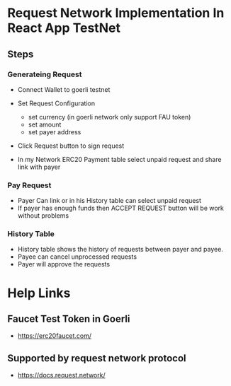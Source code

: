 # Request Network Implementation In React App TestNet

## Steps

### Generateing Request
- Connect Wallet to goerli testnet
- Set Request Configuration
    
    - set currency (in goerli network only support FAU token)
    - set amount 
    - set payer address

- Click Request button to sign request
- In my Network ERC20 Payment table select unpaid request and share link with payer

### Pay Request
- Payer Can link or in his History table can select unpaid request
- If payer has enough funds then ACCEPT REQUEST button will be work without problems

### History Table
- History table shows the history of requests between payer and payee.
- Payee can cancel unprocessed requests
- Payer will approve the requests


# Help Links

## Faucet Test Token in Goerli 
- https://erc20faucet.com/
## Supported by request network protocol
- https://docs.request.network/

